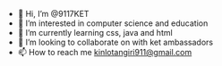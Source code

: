 - 👋 Hi, I’m @9117KET
- 👀 I’m interested in computer science and education
- 🌱 I’m currently learning css, java and html
- 💞️ I’m looking to collaborate on with ket ambassadors
- 📫 How to reach me kinlotangiri911@gmail.com

<!---
9117KET/9117KET is a ✨ special ✨ repository because its `README.md` (this file) appears on your GitHub profile.
You can click the Preview link to take a look at your changes.
--->
